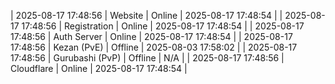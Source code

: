 | 2025-08-17 17:48:56 | Website | Online | 2025-08-17 17:48:54 |
| 2025-08-17 17:48:56 | Registration | Online | 2025-08-17 17:48:54 |
| 2025-08-17 17:48:56 | Auth Server | Online | 2025-08-17 17:48:54 |
| 2025-08-17 17:48:56 | Kezan (PvE) | Offline | 2025-08-03 17:58:02 |
| 2025-08-17 17:48:56 | Gurubashi (PvP) | Offline | N/A |
| 2025-08-17 17:48:56 | Cloudflare | Online | 2025-08-17 17:48:54 |
